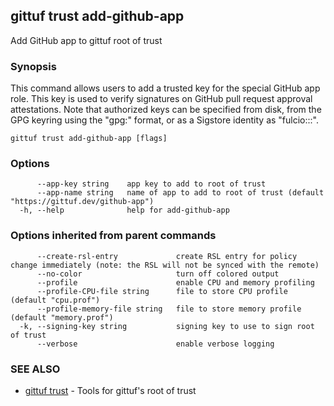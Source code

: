 ## gittuf trust add-github-app

Add GitHub app to gittuf root of trust

### Synopsis

This command allows users to add a trusted key for the special GitHub app role. This key is used to verify signatures on GitHub pull request approval attestations. Note that authorized keys can be specified from disk, from the GPG keyring using the "gpg:<fingerprint>" format, or as a Sigstore identity as "fulcio:<identity>::<issuer>".

```
gittuf trust add-github-app [flags]
```

### Options

```
      --app-key string    app key to add to root of trust
      --app-name string   name of app to add to root of trust (default "https://gittuf.dev/github-app")
  -h, --help              help for add-github-app
```

### Options inherited from parent commands

```
      --create-rsl-entry             create RSL entry for policy change immediately (note: the RSL will not be synced with the remote)
      --no-color                     turn off colored output
      --profile                      enable CPU and memory profiling
      --profile-CPU-file string      file to store CPU profile (default "cpu.prof")
      --profile-memory-file string   file to store memory profile (default "memory.prof")
  -k, --signing-key string           signing key to use to sign root of trust
      --verbose                      enable verbose logging
```

### SEE ALSO

* [gittuf trust](gittuf_trust.md)	 - Tools for gittuf's root of trust

